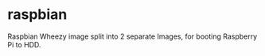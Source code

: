 raspbian
========

Raspbian Wheezy image split into 2 separate Images, for booting Raspberry Pi to HDD.
